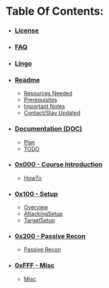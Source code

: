 <a name="tableofcontents"></a>
# Table Of Contents:
* ### [License](LICENSE.md)
* ### [FAQ](FAQ.md)
* ### [Lingo](Lingo.md)
* ### [Readme](README.md)
    * [Resources Needed](README.md#resources)
    * [Prerequisites](README.md#prerequisites)
    * [Important Notes](README.md#importantnotes)
    * [Contact/Stay Updated](README.md#contact)
    
* ### [Documentation (DOC)](DOC)
    * [Plan](DOC/Plan.md)
    * [TODO](DOC/TODO.md)
    
* ### [0x000 - Course Introduction](0x000-CourseIntroduction)
    * [HowTo](0x000-CourseIntroduction/0x001-HowTo.md)
    
* ### [0x100 - Setup](0x100-Setup)
    * [Overview](0x100-Setup/0x101-Overview.md)
    * [AttackingSetup](0x100-Setup/0x102-AttackingSetup.md)
    * [TargetSetup](0x100-Setup/0x103-TargetSetup.md)
    
* ### [0x200 - Passive Recon](0x200-PassiveRecon)
    * [Passive Recon](0x200-PassiveRecon/0x201-PassiveRecon.md)
    
* ### [0xFFF - Misc](0xFFF-Misc)
    * [Misc](0xFFF-Misc/Misc.md)
